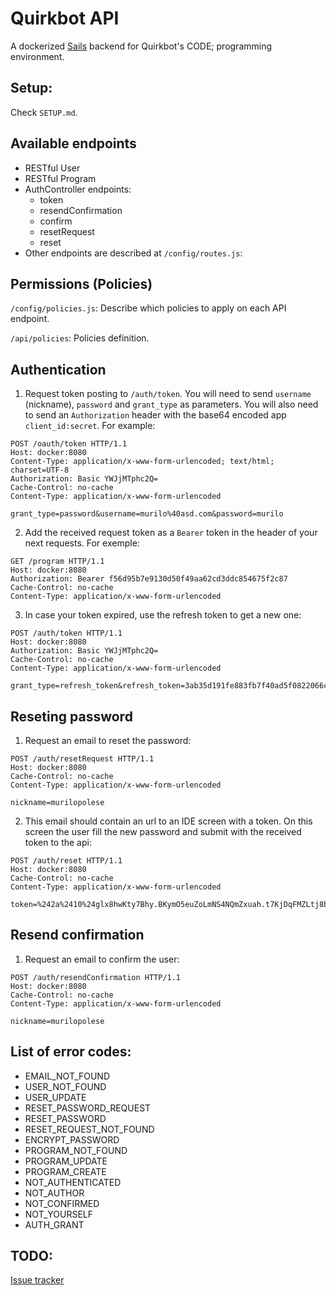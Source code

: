 # Quirkbot API

A dockerized [Sails](http://sailsjs.org) backend for Quirkbot's CODE; programming environment.

## Setup:

Check `SETUP.md`.

## Available endpoints

* RESTful User
* RESTful Program
* AuthController endpoints:
	- token
	- resendConfirmation
	- confirm
	- resetRequest
	- reset
* Other endpoints are described at `/config/routes.js`:

## Permissions (Policies)

`/config/policies.js`: Describe which policies to apply on each API endpoint.

`/api/policies`: Policies definition.

## Authentication

1. Request token posting to `/auth/token`. You will need to send `username` (nickname), `password` and `grant_type` as parameters. You will also need to send an `Authorization` header with the base64 encoded app `client_id:secret`. For example:
```
POST /oauth/token HTTP/1.1
Host: docker:8080
Content-Type: application/x-www-form-urlencoded; text/html; charset=UTF-8
Authorization: Basic YWJjMTphc2Q=
Cache-Control: no-cache
Content-Type: application/x-www-form-urlencoded

grant_type=password&username=murilo%40asd.com&password=murilo
```
2. Add the received request token as a `Bearer` token in the header of your next requests. For exemple:
```
GET /program HTTP/1.1
Host: docker:8080
Authorization: Bearer f56d95b7e9130d50f49aa62cd3ddc854675f2c87
Cache-Control: no-cache
Content-Type: application/x-www-form-urlencoded
```
3. In case your token expired, use the refresh token to get a new one:
```
POST /auth/token HTTP/1.1
Host: docker:8080
Authorization: Basic YWJjMTphc2Q=
Cache-Control: no-cache
Content-Type: application/x-www-form-urlencoded

grant_type=refresh_token&refresh_token=3ab35d191fe883fb7f40ad5f0822066ceaf01f77
```

## Reseting password

1. Request an email to reset the password:
```
POST /auth/resetRequest HTTP/1.1
Host: docker:8080
Cache-Control: no-cache
Content-Type: application/x-www-form-urlencoded

nickname=murilopolese
```
2. This email should contain an url to an IDE screen with a token. On this screen the user fill the new password and submit with the received token to the api:
```
POST /auth/reset HTTP/1.1
Host: docker:8080
Cache-Control: no-cache
Content-Type: application/x-www-form-urlencoded

token=%242a%2410%24glx8hwKty7Bhy.BKymO5euZoLmNS4NQmZxuah.t7KjDqFMZLtj8bq&password=secret
```

## Resend confirmation

1. Request an email to confirm the user:
```
POST /auth/resendConfirmation HTTP/1.1
Host: docker:8080
Cache-Control: no-cache
Content-Type: application/x-www-form-urlencoded

nickname=murilopolese
```

## List of error codes:

- EMAIL_NOT_FOUND
- USER_NOT_FOUND
- USER_UPDATE
- RESET_PASSWORD_REQUEST
- RESET_PASSWORD
- RESET_REQUEST_NOT_FOUND
- ENCRYPT_PASSWORD
- PROGRAM_NOT_FOUND
- PROGRAM_UPDATE
- PROGRAM_CREATE
- NOT_AUTHENTICATED
- NOT_AUTHOR
- NOT_CONFIRMED
- NOT_YOURSELF
- AUTH_GRANT

## TODO:

[Issue tracker](https://bitbucket.org/murilopolese/quirkbot-api/issues?&sort=-priority)
